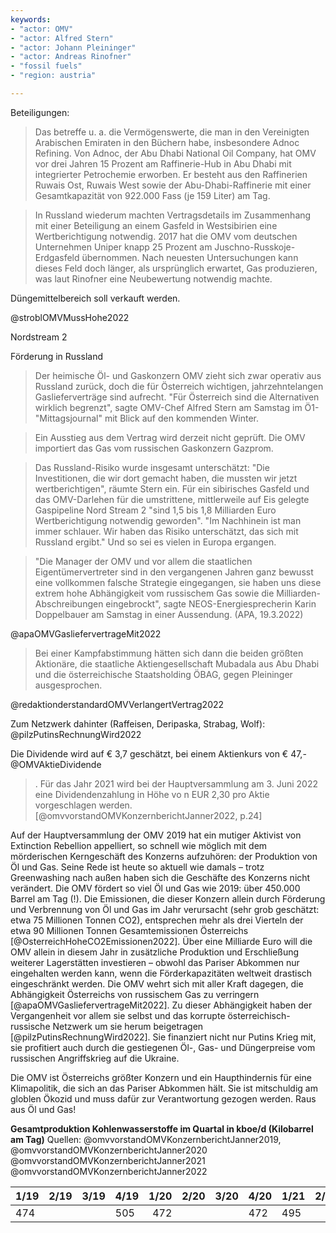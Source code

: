 ```yaml
---
keywords:
- "actor: OMV"
- "actor: Alfred Stern" 
- "actor: Johann Pleininger"
- "actor: Andreas Rinofner"
- "fossil fuels"
- "region: austria"

---
```


Beteiligungen: 

> Das betreffe u. a. die Vermögenswerte, die man in den Vereinigten Arabischen Emiraten in den Büchern habe, insbesondere Adnoc Refining. Von Adnoc, der Abu Dhabi National Oil Company, hat OMV vor drei Jahren 15 Prozent am Raffinerie-Hub in Abu Dhabi mit integrierter Petrochemie erworben. Er besteht aus den Raffinerien Ruwais Ost, Ruwais West sowie der Abu-Dhabi-Raffinerie mit einer Gesamtkapazität von 922.000 Fass (je 159 Liter) am Tag.

> In Russland wiederum machten Vertragsdetails im Zusammenhang mit einer Beteiligung an einem Gasfeld in Westsibirien eine Wertberichtigung notwendig. 2017 hat die OMV vom deutschen Unternehmen Uniper knapp 25 Prozent am Juschno-Russkoje-Erdgasfeld übernommen. Nach neuesten Untersuchungen kann dieses Feld doch länger, als ursprünglich erwartet, Gas produzieren, was laut Rinofner eine Neubewertung notwendig machte.

Düngemittelbereich soll verkauft werden.


@stroblOMVMussHohe2022 



Nordstream 2

Förderung in Russland 

> Der heimische Öl- und Gaskonzern OMV zieht sich zwar operativ aus Russland zurück, doch die für Österreich wichtigen, jahrzehntelangen Gaslieferverträge sind aufrecht. "Für Österreich sind die Alternativen wirklich begrenzt", sagte OMV-Chef Alfred Stern am Samstag im Ö1-"Mittagsjournal" mit Blick auf den kommenden Winter.

> Ein Ausstieg aus dem Vertrag wird derzeit nicht geprüft. Die OMV importiert das Gas vom russischen Gaskonzern Gazprom.

> Das Russland-Risiko wurde insgesamt unterschätzt: "Die Investitionen, die wir dort gemacht haben, die mussten wir jetzt wertberichtigen", räumte Stern ein. Für ein sibirisches Gasfeld und das OMV-Darlehen für die umstrittene, mittlerweile auf Eis gelegte Gaspipeline Nord Stream 2 "sind 1,5 bis 1,8 Milliarden Euro Wertberichtigung notwendig geworden". "Im Nachhinein ist man immer schlauer. Wir haben das Risiko unterschätzt, das sich mit Russland ergibt." Und so sei es vielen in Europa ergangen.

> "Die Manager der OMV und vor allem die staatlichen Eigentümervertreter sind in den vergangenen Jahren ganz bewusst eine vollkommen falsche Strategie eingegangen, sie haben uns diese extrem hohe Abhängigkeit vom russischem Gas sowie die Milliarden-Abschreibungen eingebrockt", sagte NEOS-Energiesprecherin Karin Doppelbauer am Samstag in einer Aussendung. (APA, 19.3.2022)

@apaOMVGasliefervertrageMit2022 


> Bei einer Kampfabstimmung hätten sich dann die beiden größten Aktionäre, die staatliche Aktiengesellschaft Mubadala aus Abu Dhabi und die österreichische Staatsholding ÖBAG, gegen Pleininger ausgesprochen.

@redaktionderstandardOMVVerlangertVertrag2022 

Zum Netzwerk dahinter (Raffeisen, Deripaska, Strabag, Wolf): @pilzPutinsRechnungWird2022 

Die Dividende wird auf € 3,7 geschätzt, bei einem Aktienkurs von € 47,- @OMVAktieDividende 

> . Für das Jahr 2021 wird bei der Hauptversammlung am 3. Juni 2022 eine Dividendenzahlung in Höhe vo n EUR 2,30 pro Aktie vorgeschlagen werden. [@omvvorstandOMVKonzernberichtJanner2022, p.24] 


Auf der Hauptversammlung der OMV 2019 hat ein mutiger Aktivist von Extinction Rebellion appelliert, so schnell wie möglich mit dem mörderischen Kerngeschäft des Konzerns aufzuhören: der Produktion von Öl und Gas. Seine Rede ist heute so aktuell wie damals – trotz Greenwashing nach außen haben sich die Geschäfte des Konzerns nicht verändert. Die OMV fördert so viel Öl und Gas wie 2019: über 450.000 Barrel am Tag (!). Die Emissionen, die dieser Konzern allein durch Förderung und Verbrennung von Öl und Gas im Jahr verursacht (sehr grob geschätzt: etwa 75 Millionen Tonnen CO2), entsprechen mehr als drei Vierteln der etwa 90 Millionen Tonnen Gesamtemissionen Österreichs [@OsterreichHoheCO2Emissionen2022]. Über eine Milliarde Euro will die OMV allein in diesem Jahr in zusätzliche Produktion und Erschließung weiterer Lagerstätten investieren – obwohl das Pariser Abkommen nur eingehalten werden kann, wenn die Förderkapazitäten weltweit drastisch eingeschränkt werden. Die OMV wehrt sich mit aller Kraft dagegen, die Abhängigkeit Österreichs von russischem Gas zu verringern [@apaOMVGasliefervertrageMit2022]. Zu dieser Abhängigkeit haben der Vergangenheit vor allem sie selbst und das korrupte österreichisch-russische Netzwerk um sie herum beigetragen [@pilzPutinsRechnungWird2022]. Sie finanziert nicht nur Putins Krieg mit, sie profitiert auch durch die gestiegenen Öl-, Gas- und Düngerpreise vom russischen Angriffskrieg auf die Ukraine. 

Die OMV ist Österreichs größter Konzern und ein Haupthindernis für eine Klimapolitik, die sich an das Pariser Abkommen hält. Sie ist mitschuldig am globlen Ökozid und muss dafür zur Verantwortung gezogen werden. Raus aus Öl und Gas! 


**Gesamtproduktion Kohlenwasserstoffe im Quartal in kboe/d (Kilobarrel am Tag)** Quellen: @omvvorstandOMVKonzernberichtJanner2019, @omvvorstandOMVKonzernberichtJanner2020 @omvvorstandOMVKonzernberichtJanner2021  @omvvorstandOMVKonzernberichtJanner2022 

| 1/19 | 2/19 | 3/19 | 4/19 | 1/20 | 2/20 | 3/20 | 4/20 | 1/21 | 2/21 | 3/21 | 4/21 | 1/22 |
|------|------|------|------|-----:|-----:|------|------|------|------|------|------|------|
| 474  |      |      | 505  |  472 |      |      | 472  | 495  |      |      | 491  | 457  |
